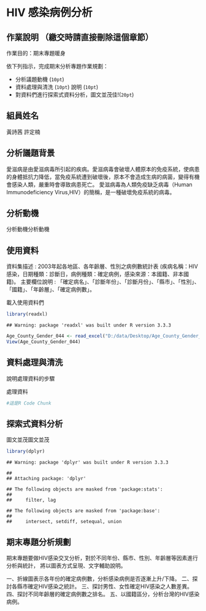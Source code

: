 HIV 感染病例分析
================

作業說明 （繳交時請直接刪除這個章節）
-------------------------------------

作業目的：期末專題暖身

依下列指示，完成期末分析專題作業規劃：

-   分析議題動機 (`10pt`)
-   資料處理與清洗 (`10pt`) 說明 (`10pt`)
-   對資料們進行探索式資料分析，圖文並茂佳!(`20pt`)

組員姓名
--------

黃詩茜 許定楠

分析議題背景
------------

愛滋病是由愛滋病毒所引起的疾病。愛滋病毒會破壞人體原本的免疫系統，使病患的身體抵抗力降低，當免疫系統遭到破壞後，原本不會造成生病的病菌，變得有機會感染人類，嚴重時會導致病患死亡。 愛滋病毒為人類免疫缺乏病毒（Human Immunodeficiency Virus,HIV）的簡稱，是一種破壞免疫系統的病毒。

分析動機
--------

分析動機分析動機

使用資料
--------

資料集描述 : 2003年起各地區、各年齡層、性別之病例數統計表 (疾病名稱：HIV感染，日期種類：診斷日，病例種類：確定病例，感染來源：本國籍、非本國籍)。 主要欄位說明 : 「確定病名」、「診斷年份」、「診斷月份」、「縣市」、「性別」、「國籍」、「年齡層」、「確定病例數」。

載入使用資料們

``` r
library(readxl)
```

    ## Warning: package 'readxl' was built under R version 3.3.3

``` r
Age_County_Gender_044 <- read_excel("D:/data/Desktop/Age_County_Gender_044.xlsx")
View(Age_County_Gender_044)
```

資料處理與清洗
--------------

說明處理資料的步驟

處理資料

``` r
#這是R Code Chunk
```

探索式資料分析
--------------

圖文並茂圖文並茂

``` r
library(dplyr)
```

    ## Warning: package 'dplyr' was built under R version 3.3.3

    ## 
    ## Attaching package: 'dplyr'

    ## The following objects are masked from 'package:stats':
    ## 
    ##     filter, lag

    ## The following objects are masked from 'package:base':
    ## 
    ##     intersect, setdiff, setequal, union

期末專題分析規劃
----------------

期末專題要做HIV感染交叉分析，對於不同年份、縣市、性別、年齡層等因素進行分析與統計， 將以圖表方式呈現、文字輔助說明。

一、折線圖表示各年份的確定病例數，分析感染病例是否逐漸上升/下降。 二、探討各縣市確定HIV感染之統計。 三、探討男性、女性確定HIV感染之人數差異。 四、探討不同年齡層的確定病例數之排名。 五、以國籍區分，分析台灣的HIV感染病例。
